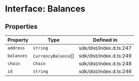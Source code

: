 # Interface: Balances

## Properties

| Property | Type | Defined in |
| ------ | ------ | ------ |
| `address` | `string` | sdk/dist/index.d.ts:247 |
| `balances` | `CurrencyBalance`[] | sdk/dist/index.d.ts:249 |
| `chain` | `Chain` | sdk/dist/index.d.ts:248 |
| `id` | `string` | sdk/dist/index.d.ts:246 |
